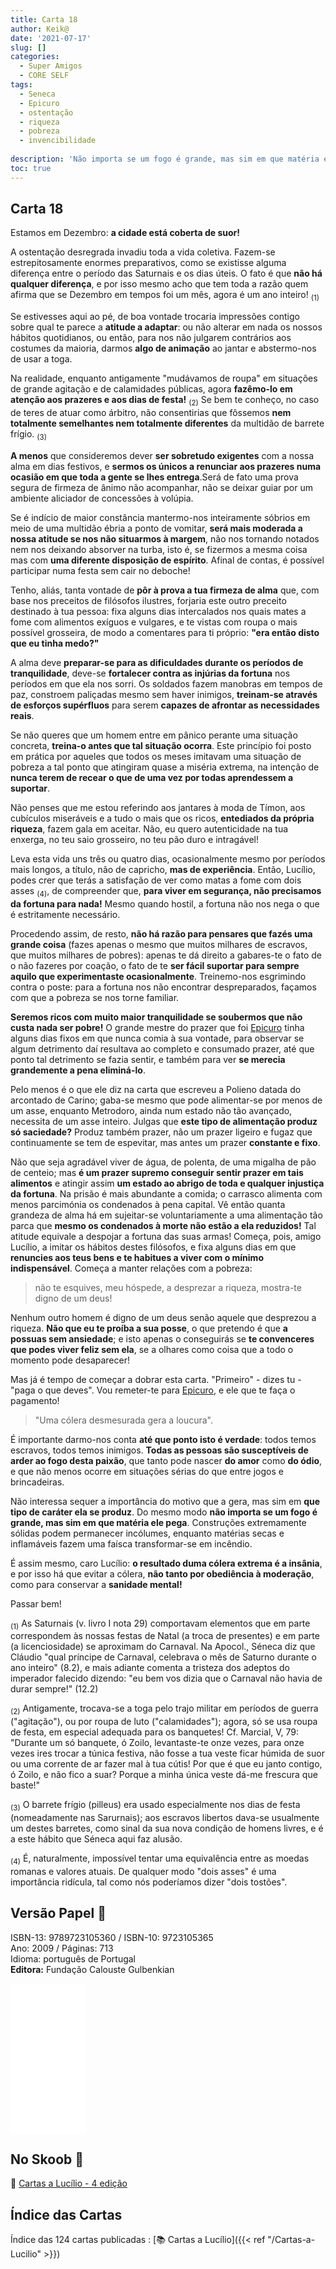 ```yaml
---
title: Carta 18
author: Keik@
date: '2021-07-17'
slug: []
categories:
  - Super Amigos
  - CORE SELF
tags:
  - Seneca
  - Epicuro
  - ostentação
  - riqueza
  - pobreza
  - invencibilidade
  
description: 'Não importa se um fogo é grande, mas sim em que matéria ele pega'
toc: true
---
```


## Carta 18 

Estamos em Dezembro: **a cidade está coberta de suor!** 

A ostentação desregrada invadiu toda a vida coletiva. Fazem-se estrepitosamente enormes preparativos, como se existisse alguma diferença entre o período das Saturnais e os dias úteis. O fato é que **não há qualquer diferença**, e por isso mesmo acho que tem toda a razão quem afirma que se Dezembro em tempos foi um mês, agora é um ano inteiro! <sub>(1)</sub>

Se estivesses aqui ao pé, de boa vontade trocaria impressões contigo sobre qual te parece a **atitude a adaptar**: ou não alterar em nada os nossos hábitos quotidianos, ou então, para nos não julgarem contrários aos costumes da maioria, darmos **algo de animação** ao jantar e abstermo-nos de usar a toga. 

Na realidade, enquanto antigamente "mudávamos de roupa" em situações de grande agitação e de calamidades públicas, agora **fazêmo-lo em atenção aos prazeres e aos dias de festa!** <sub>(2)</sub> Se bem te conheço, no caso de teres de atuar como árbitro, não consentirias que fôssemos **nem totalmente semelhantes nem totalmente diferentes** da multidão de barrete frígio. <sub>(3)</sub>

**A menos** que consideremos dever **ser sobretudo exigentes** com a nossa alma em dias festivos, e **sermos os únicos a renunciar aos prazeres numa ocasião em que toda a gente se lhes entrega**.Será de fato uma prova segura de firmeza de ânimo não acompanhar, não se deixar guiar por um ambiente aliciador de concessões à volúpia.

Se é indício de maior constância mantermo-nos inteiramente sóbrios em meio de uma multidão ébria a ponto de vomitar, **será mais moderada a nossa atitude se nos não situarmos à margem**, não nos tornando notados nem nos deixando absorver na turba, isto é, se fizermos a mesma coisa mas com **uma diferente disposição de espírito**. Afinal de contas, é possível participar numa festa sem cair no deboche!

Tenho, aliás, tanta vontade de **pôr à prova a tua firmeza de alma** que, com base nos preceitos de filósofos ilustres, forjaria este outro preceito destinado à tua pessoa: fixa alguns dias intercalados nos quais mates a fome com alimentos exíguos e vulgares, e te vistas com roupa o mais possível grosseira, de modo a comentares para ti próprio: **"era então disto que eu tinha medo?"** 

A alma deve **preparar-se para as dificuldades durante os períodos de tranquilidade**, deve-se **fortalecer contra as injúrias da fortuna** nos períodos em que ela nos sorri. Os soldados fazem manobras em tempos de paz, constroem paliçadas mesmo sem haver inimigos, **treinam-se através de esforços supérfluos** para serem **capazes de afrontar as necessidades reais**.

Se não queres que um homem entre em pânico perante uma situação concreta, **treina-o antes que tal situação ocorra**. Este princípio foi posto em prática por aqueles que todos os meses imitavam uma situação de pobreza a tal ponto que atingiram quase a miséria extrema, na intenção de **nunca terem de recear o que de uma vez por todas aprendessem a suportar**. 

Não penses que me estou referindo aos jantares à moda de Tímon, aos cubículos miseráveis e a tudo o mais que os ricos, **entediados da própria riqueza**, fazem gala em aceitar. Não, eu quero autenticidade na tua enxerga, no teu saio grosseiro, no teu pão duro e intragável!

Leva esta vida uns três ou quatro dias, ocasionalmente mesmo por períodos mais longos, a título, não de capricho, **mas de experiência**. Então, Lucílio, podes crer que terás a satisfação de ver como matas a fome com dois asses <sub>(4)</sub>, de compreender que, **para viver em segurança, não precisamos da fortuna para nada!** Mesmo quando hostil, a fortuna não nos nega o que é estritamente necessário. 

Procedendo assim, de resto, **não há razão para pensares que fazés uma grande coisa** (fazes apenas o mesmo que muitos milhares de escravos, que muitos milhares de pobres): apenas te dá direito a gabares-te o fato de o não fazeres por coação, o fato de te **ser fácil suportar para sempre aquilo que experimentaste ocasionalmente**. Treinemo-nos esgrimindo contra o poste: para a fortuna nos não encontrar despreparados, façamos com que a pobreza se nos torne familiar. 

**Seremos ricos com muito maior tranquilidade se soubermos que não custa nada ser pobre!** O grande mestre do prazer que foi [Epicuro](https://pt.wikipedia.org/wiki/Epicuro) tinha alguns dias fixos em que nunca comia à sua vontade, para observar se algum detrimento daí resultava ao completo e consumado prazer, até que ponto tal detrimento se fazia sentir, e também para ver **se merecia grandemente a pena eliminá-lo**.

Pelo menos é o que ele diz na carta que escreveu a Polieno datada do arcontado de Carino; gaba-se mesmo que pode alimentar-se por menos de um asse, enquanto Metrodoro, ainda num estado não tão avançado, necessita de um asse inteiro. Julgas que **este tipo de alimentação produz só saciedade?** Produz também prazer, não um prazer ligeiro e fugaz que continuamente se tem de espevitar, mas antes um prazer **constante e fixo**. 

Não que seja agradável viver de água, de polenta, de uma migalha de pão de centeio; mas **é um prazer supremo conseguir sentir prazer em tais alimentos** e atingir assim **um estado ao abrigo de toda e qualquer injustiça da fortuna**. Na prisão é mais abundante a comida; o carrasco alimenta com menos parcimónia os condenados à pena capital. Vê então quanta grandeza de alma há em sujeitar-se voluntariamente a uma alimentação tão parca que **mesmo os condenados à morte não estão a ela reduzidos!** Tal atitude equivale a despojar a fortuna das suas armas! Começa, pois, amigo Lucílio, a imitar os hábitos destes filósofos, e fixa alguns dias em que **renuncies aos teus bens e te habitues a viver com o mínimo indispensável**. Começa a manter relações com a pobreza:

> não te esquives, meu hóspede, a desprezar a riqueza, mostra-te digno de um deus!

Nenhum outro homem é digno de um deus senão aquele que desprezou a riqueza. **Não que eu te proíba a sua posse**, o que pretendo é que **a possuas sem ansiedade**; e isto apenas o conseguirás se **te convenceres que podes viver feliz sem ela**, se a olhares como coisa que a todo o momento pode desaparecer!
 
Mas já é tempo de começar a dobrar esta carta. "Primeiro" - dizes tu - "paga o que deves". Vou remeter-te para [Epicuro](https://pt.wikipedia.org/wiki/Epicuro), e ele que te faça o pagamento!
> "Uma cólera desmesurada gera a loucura".

É importante darmo-nos conta **até que ponto isto é verdade**: todos temos escravos, todos temos inimigos. **Todas as pessoas são susceptíveis de arder ao fogo desta paixão**, que tanto pode nascer **do amor** como **do ódio**, e que não menos ocorre em situações sérias do que entre jogos e brincadeiras. 

Não interessa sequer a importância do motivo que a gera, mas sim em **que tipo de caráter ela se produz**. Do mesmo modo **não importa se um fogo é grande, mas sim em que matéria ele pega**. Construções extremamente sólidas podem permanecer incólumes, enquanto matérias secas e inflamáveis fazem uma faísca transformar-se em incêndio. 

É assim mesmo, caro Lucílio: **o resultado duma cólera extrema é a insânia**, e por isso há que evitar a cólera, **não tanto por obediência à moderação**, como para conservar a **sanidade mental!**

Passar bem!

 




 <sub>(1)</sub> As Saturnais (v. livro I nota 29) comportavam elementos que em parte correspondem às nossas festas de Natal (a troca de presentes) e em parte (a licenciosidade) se aproximam do Carnaval. Na Apocol., Séneca diz que Cláudio "qual príncipe de Carnaval, celebrava o mês de Saturno durante o ano inteiro" (8.2), e mais adiante comenta a tristeza dos adeptos do imperador falecido dizendo: "eu bem vos dizia que o Carnaval não havia de durar sempre!" (12.2)

<sub>(2)</sub> Antigamente, trocava-se a toga pelo trajo militar em períodos de guerra ("agitação"), ou por roupa de luto ("calamidades"); agora, só se usa roupa de festa, em especial adequada para os banquetes! Cf. Marcial, V, 79: "Durante um só banquete, ó Zoilo, levantaste-te onze vezes, para onze vezes ires trocar a túnica festiva, não fosse a tua veste ficar húmida de suor ou uma corrente de ar fazer mal à tua cútis! Por que é que eu janto contigo, ó Zoilo, e não fico a suar? Porque a minha única veste dá-me frescura que baste!"

<sub>(3)</sub> O barrete frígio (pilleus) era usado especialmente nos dias de festa (nomeadamente nas Sarurnais); aos escravos libertos dava-se usualmente um destes barretes, como sinal da sua nova condição de homens livres, e é a este hábito que Séneca aqui faz alusão.

<sub>(4)</sub> É, naturalmente, impossível tentar uma equivalência entre as moedas romanas e valores atuais. De qualquer modo "dois asses" é uma importância ridícula, tal como nós poderíamos dizer "dois tostões".

## Versão Papel :book:

ISBN-13: 9789723105360 / ISBN-10: 9723105365  
Ano: 2009 / Páginas: 713  
Idioma: português de Portugal   
**Editora:** Fundação Calouste Gulbenkian

<iframe style="width:120px;height:240px;" marginwidth="0" marginheight="0" scrolling="no" frameborder="0" src="//ws-na.amazon-adsystem.com/widgets/q?ServiceVersion=20070822&OneJS=1&Operation=GetAdHtml&MarketPlace=BR&source=ac&ref=tf_til&ad_type=product_link&tracking_id=mundodekeika-20&marketplace=amazon&amp;region=BR&placement=9723105365&asins=9723105365&linkId=fb8dc16224bc0c2b7943ec769c5b5905&show_border=true&link_opens_in_new_window=true&price_color=333333&title_color=0066c0&bg_color=ffffff">
    </iframe>


## No Skoob :eagle:

:book: [Cartas a Lucílio - 4 edição](https://www.skoob.com.br/cartas-a-lucilio-37684ed41245.html)


## Índice das Cartas

Índice das 124 cartas publicadas : [📚 Cartas a Lucílio]({{< ref "/Cartas-a-Lucilio" >}})